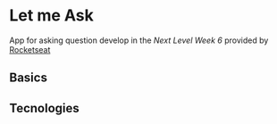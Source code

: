 # Let me Ask

App for asking question develop in the _Next Level Week 6_ provided by [Rocketseat](https://rocketseat.com.br)

## Basics

## Tecnologies
